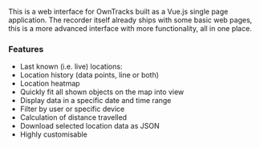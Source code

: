 This is a web interface for OwnTracks built as a Vue.js single page application. The recorder itself already ships with some basic web pages, this is a more advanced interface with more functionality, all in one place.

### Features

- Last known (i.e. live) locations:
- Location history (data points, line or both)
- Location heatmap
- Quickly fit all shown objects on the map into view
- Display data in a specific date and time range
- Filter by user or specific device
- Calculation of distance travelled
- Download selected location data as JSON
- Highly customisable
